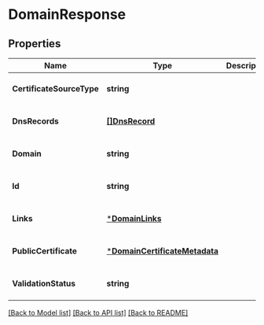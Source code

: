 # DomainResponse

## Properties
Name | Type | Description | Notes
------------ | ------------- | ------------- | -------------
**CertificateSourceType** | **string** |  | [optional] [default to null]
**DnsRecords** | [**[]DnsRecord**](DNSRecord.md) |  | [optional] [default to null]
**Domain** | **string** |  | [optional] [default to null]
**Id** | **string** |  | [optional] [default to null]
**Links** | [***DomainLinks**](DomainLinks.md) |  | [optional] [default to null]
**PublicCertificate** | [***DomainCertificateMetadata**](DomainCertificateMetadata.md) |  | [optional] [default to null]
**ValidationStatus** | **string** |  | [optional] [default to null]

[[Back to Model list]](../README.md#documentation-for-models) [[Back to API list]](../README.md#documentation-for-api-endpoints) [[Back to README]](../README.md)

